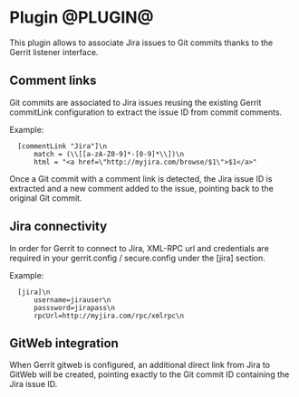 Plugin @PLUGIN@
===============

This plugin allows to associate Jira issues to Git commits thanks to
the Gerrit listener interface.

Comment links
----------------

Git commits are associated to Jira issues reusing the existing Gerrit
commitLink configuration to extract the issue ID from commit comments.

Example:
```
  [commentLink "Jira"]\n
      match = (\\[[a-zA-Z0-9]*-[0-9]*\\])\n
      html = "<a href=\"http://myjira.com/browse/$1\">$1</a>"
```

Once a Git commit with a comment link is detected, the Jira issue ID
is extracted and a new comment added to the issue, pointing back to
the original Git commit.

Jira connectivity
----------------

In order for Gerrit to connect to Jira, XML-RPC url and credentials
are required in your gerrit.config / secure.config under the [jira] section.

Example:
```
  [jira]\n
      username=jirauser\n
      passsword=jirapass\n
      rpcUrl=http://myjira.com/rpc/xmlrpc\n
```

GitWeb integration
----------------

When Gerrit gitweb is configured, an additional direct link from Jira to GitWeb
will be created, pointing exactly to the Git commit ID containing the Jira issue ID.

[1]: ../../../Documentation/config-gerrit.html#gerrit.canonicalWebUrl
